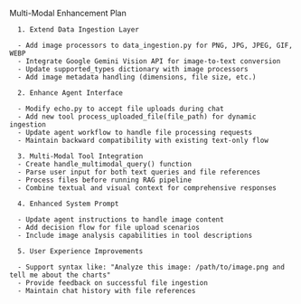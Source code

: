 Multi-Modal Enhancement Plan                                                                           
                                                                                                             
      1. Extend Data Ingestion Layer                                                                         
                                                                                                             
      - Add image processors to data_ingestion.py for PNG, JPG, JPEG, GIF, WEBP                              
      - Integrate Google Gemini Vision API for image-to-text conversion                                      
      - Update supported_types dictionary with image processors                                              
      - Add image metadata handling (dimensions, file size, etc.)                                            
                                                                                                             
      2. Enhance Agent Interface                                                                             
                                                                                                             
      - Modify echo.py to accept file uploads during chat                                                    
      - Add new tool process_uploaded_file(file_path) for dynamic ingestion                                  
      - Update agent workflow to handle file processing requests                                             
      - Maintain backward compatibility with existing text-only flow                                         
                                                                                                             
      3. Multi-Modal Tool Integration                                                                                                                                                                            
      - Create handle_multimodal_query() function                                                            
      - Parse user input for both text queries and file references                                           
      - Process files before running RAG pipeline                                                            
      - Combine textual and visual context for comprehensive responses                                       
                                                                                                             
      4. Enhanced System Prompt                                                                              
                                                                                                        
      - Update agent instructions to handle image content                                                    
      - Add decision flow for file upload scenarios                                                          
      - Include image analysis capabilities in tool descriptions                                             
                                                                                                             
      5. User Experience Improvements                                                                        
                                                                                                             
      - Support syntax like: "Analyze this image: /path/to/image.png and tell me about the charts"                                                            
      - Provide feedback on successful file ingestion                                                        
      - Maintain chat history with file references                                                           
                                                                                                             